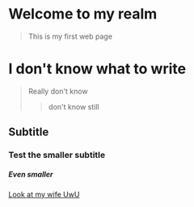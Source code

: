 # Welcome to my realm
> This is my first web page
>
# I don't know what to write
> Really don't know
>> don't know still
>
## Subtitle
### Test the smaller subtitle
##### Even smaller
[Look at my wife UwU](Johnny.jpg)
